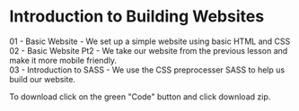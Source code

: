 # Introduction to Building Websites
01 -  Basic Website - We set up a simple website using basic HTML and CSS<br>
02 - Basic Website Pt2 - We take our website from the previous lesson and make it more mobile friendly. <br>
03 - Introduction to SASS - We use the CSS preprocesser SASS to help us build our website.<br>

To download click on the green "Code" button and click download zip.
